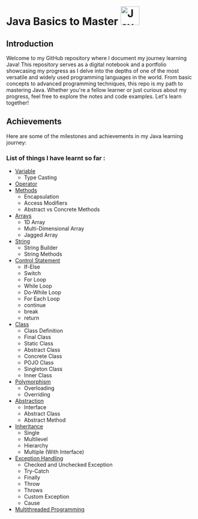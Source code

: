 <h1>  Java Basics to Master
  <img src="https://1000logos.net/wp-content/uploads/2020/09/Java-Logo.png" alt="Java Logo" style="width:50px"> 
</h1>

## Introduction
Welcome to my GitHub repository where I document my journey learning Java! This repository serves as a digital notebook and a portfolio showcasing my progress as I delve into the depths of one of the most versatile and widely used programming languages in the world. From basic concepts to advanced programming techniques, this repo is my path to mastering Java. Whether you're a fellow learner or just curious about my progress, feel free to explore the notes and code examples. Let's learn together!

## Achievements
Here are some of the milestones and achievements in my Java learning journey:

### List of things I have learnt so far :
- [Variable](Variable/src/)
  - Type Casting
- [Operator](OperatorTypes/src/)
- [Methods](MethodTypes/src/)
  - Encapsulation 
  - Access Modifiers
  - Abstract vs Concrete Methods
- [Arrays](Array/src/) 
  - 1D Array
  - Multi-Dimensional Array
  - Jagged Array
- [String](Strings/src/)
  - String Builder
  - String Methods
- [Control Statement](ControlStatement/src/) 
  - If-Else
  - Switch
  - For Loop
  - While Loop
  - Do-While Loop
  - For Each Loop
  - continue
  - break
  - return
- [Class](ClassTypes/src/)
  - Class Definition 
  - Final Class
  - Static Class
  - Abstract Class
  - Concrete Class
  - POJO Class
  - Singleton Class
  - Inner Class
- [Polymorphism](Polymorphism/src/) 
  - Overloading
  - Overriding 
- [Abstraction](Abstraction/src/)
  - Interface
  - Abstract Class
  - Abstract Method
- [Inheritance](Inheritance/src/)
  - Single
  - Multilevel
  - Hierarchy 
  - Multiple (With Interface)
- [Exception Handling](ExceptionHandling/src/)
  - Checked and Unchecked Exception 
  - Try-Catch
  - Finally
  - Throw
  - Throws
  - Custom Exception
  - Cause
- [Multithreaded Programming](MultithreadedProgramming/src/)
